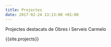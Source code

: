 ```yaml
---
title: Projectes
date: 2017-02-24 13:13:00 +01:00
---
```


Projectes destacats de Obres i Serveis Carmelo

{{site.projects}}